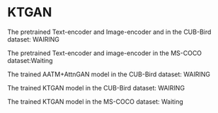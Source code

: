 # KTGAN


The  pretrained  Text-encoder and Image-encoder  and in  the CUB-Bird dataset:  WAIRING

The  pretrained   Text-encoder and  image-encoder in  the MS-COCO dataset:Waiting

The  trained   AATM+AttnGAN  model  in the  CUB-Bird  dataset:  WAIRING

The   trained  KTGAN model    in     the CUB-Bird  dataset:  WAIRING

The   trained  KTGAN model  in     the MS-COCO dataset: Waiting
